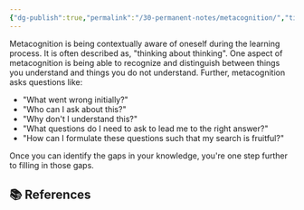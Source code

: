 ```yaml
---
{"dg-publish":true,"permalink":"/30-permanent-notes/metacognition/","title":"Metacognition","tags":["🪴"],"noteIcon":"1","created":"Aug 30, 2024 17:33","updated":"Sep 12, 2024 23:24"}
---
```



Metacognition is being contextually aware of oneself during the learning process. It is often described as, "thinking about thinking". One aspect of metacognition is being able to recognize and distinguish between things you understand and things you do not understand. Further, metacognition asks questions like:

- "What went wrong initially?"
- "Who can I ask about this?"
- "Why don't I understand this?"
- "What questions do I need to ask to lead me to the right answer?"
- "How can I formulate these questions such that my search is fruitful?"

Once you can identify the gaps in your knowledge, you're one step further to filling in those gaps.

## 📚 References
